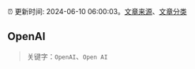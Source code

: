 :alarm_clock: 更新时间: 2024-06-10 06:00:03。[文章来源](/README.md)、[文章分类](/TAGS.md)

## OpenAI


> 关键字：`OpenAI`、`Open AI`



